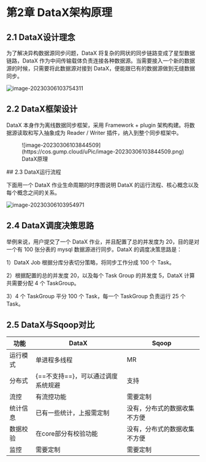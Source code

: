 # 第2章 DataX架构原理

## 2.1 DataX设计理念

为了解决异构数据源同步问题，DataX 将复杂的网状的同步链路变成了星型数据链路，DataX 作为中间传输载体负责连接各种数据源。当需要接入一个新的数据源的时候，只需要将此数据源对接到 DataX，便能跟已有的数据源做到无缝数据同步。

![image-20230306103754311](https://cos.gump.cloud/uPic/image-20230306103754311.png)

## 2.2 DataX框架设计

DataX 本身作为离线数据同步框架，采用 Framework + plugin 架构构建。将数据源读取和写入抽象成为 Reader / Writer 插件，纳入到整个同步框架中。

<figure markdown>
  ![image-20230306103844509](https://cos.gump.cloud/uPic/image-20230306103844509.png)
  <figcaption>DataX原理</figcaption>
</figure>
## 2.3 DataX运行流程

下面用一个 DataX 作业生命周期的时序图说明 DataX 的运行流程、核心概念以及每个概念之间的关系。

![image-20230306103954971](https://cos.gump.cloud/uPic/image-20230306103954971.png)

## 2.4 DataX调度决策思路

举例来说，用户提交了一个 DataX 作业，并且配置了总的并发度为 20，目的是对一个有 100 张分表的 mysql 数据源进行同步。DataX 的调度决策思路是：

1）DataX Job 根据分库分表切分策略，将同步工作分成 100 个 Task。

2）根据配置的总的并发度 20，以及每个 Task Group 的并发度 5，DataX 计算共需要分配 4 个 TaskGroup。

3）4 个 TaskGroup 平分 100 个 Task，每一个 TaskGroup 负责运行 25 个 Task。

## 2.5 DataX与Sqoop对比

| 功能     | DataX                              | Sqoop                        |
| -------- | ---------------------------------- | ---------------------------- |
| 运行模式 | 单进程多线程                       | MR                           |
| 分布式   | {==不支持==}，可以通过调度系统规避 | 支持                         |
| 流控     | 有流控功能                         | 需要定制                     |
| 统计信息 | 已有一些统计，上报需定制           | 没有，分布式的数据收集不方便 |
| 数据校验 | 在core部分有校验功能               | 没有，分布式的数据收集不方便 |
| 监控     | 需要定制                           | 需要定制                     |

